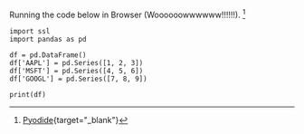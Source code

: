 
Running the code below in Browser (Woooooowwwwww!!!!!!). [^1]


``` pyodide install="pandas,ssl"
import ssl
import pandas as pd

df = pd.DataFrame()
df['AAPL'] = pd.Series([1, 2, 3])
df['MSFT'] = pd.Series([4, 5, 6])
df['GOOGL'] = pd.Series([7, 8, 9])

print(df)

``` 

[^1]: [Pyodide](https://pawamoy.github.io/markdown-exec/usage/pyodide/){target="_blank"}



